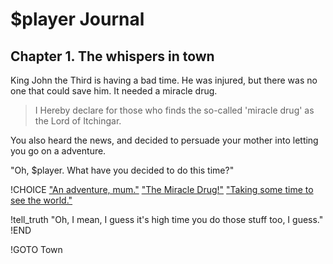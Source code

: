 # $player Journal
## Chapter 1. The whispers in town

King John the Third is having a bad time. He was injured, but there was no one that could save him.
It needed a miracle drug.

> I Hereby declare for those who finds the so-called 'miracle drug' as the Lord of Itchingar.

You also heard the news, and decided to persuade your mother into letting you go on a adventure.

"Oh, $player. What have you decided to do this time?"

!CHOICE
["An adventure, mum."](tell_truth)
["The Miracle Drug!"](thoughtless)
["Taking some time to see the world."](clever)

!tell_truth
"Oh, I mean, I guess it's high time you do those stuff too, I guess."
!END

!GOTO Town
